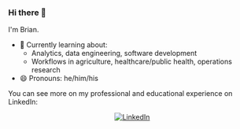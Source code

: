 ### Hi there 👋

I'm Brian.

<!--
![Hiller Goodspeed artwork](https://github.com/brianrice2/brianrice2/blob/master/hehe2.gif "Hiller Goodspeed artwork")

(artwork by [Hiller Goodspeed](https://hillergoodspeed.com/), one of my favorites)
-->

- 🌱 Currently learning about:
  - Analytics, data engineering, software development
  - Workflows in agriculture, healthcare/public health, operations research
- 😄 Pronouns: he/him/his

<!-- Badges courtesy of https://github.com/terrytangyuan and https://shields.io/ -->

You can see more on my professional and educational experience on LinkedIn:

<p align="center">
	<a href="https://www.linkedin.com/in/brianrice3"><img src="https://img.shields.io/badge/LinkedIn--_.svg?style=flat-square&logo=linkedin&color=33bfff" alt="LinkedIn"></a>
</p>
